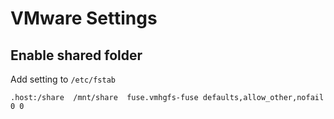 # VMware Settings

## Enable shared folder

Add setting to `/etc/fstab`

```
.host:/share  /mnt/share  fuse.vmhgfs-fuse defaults,allow_other,nofail  0 0
```

